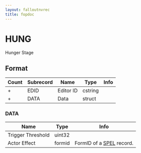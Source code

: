 ```yaml
---
layout: falloutnvrec
title: fopdoc
---
```

HUNG
====

Hunger Stage

## Format

Count | Subrecord | Name | Type | Info
------|-----------|------|------|-----
+ | EDID | Editor ID | cstring |
+ | DATA | Data | struct |

### DATA

Name | Type | Info
-----|------|-----
Trigger Threshold | uint32 |
Actor Effect | formid | FormID of a [SPEL](SPEL.md) record.
